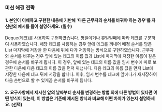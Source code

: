 ### 미션 해결 전략 
#### 1. 본인이 이해하고 구현한 내용에 기반해 '다른 근무자와 순서를 바꿔야 하는 경우'를 자신만의 예시를 들어 설명하세요. (필수)       

Deque(데크)를 사용하여 구현하였습니다. 평일이거나 휴일일때에 따라 데크를 구분하여 사용하였습니다.
해당 데크를 사용하는 경우 앞에 데크를 꺼내어 배정 순서를 담은 List 마지막에 저장을 한 다음에 뒤에 다가 저장하는 방식으로 구현하였습니다.
근무자와 순서를 바꾸는 경우 앞에 있는 데크의 이름 값과 List에 마지막에 저장한 이름이 같은 경우에 순서를 바꾸게 됩니다.
이 경우, 앞에 있는 데크의 이름 값을 임시 변수에 따로 보관한 다음에 다음 데크의 이름 값을 먼저 꺼냅니다.
다음 데크의 이름 값을 먼저 List에 저장한 다음에 데크 뒤에 저장을 합니다. 
이후, 임시 변수를 데크에 앞에다가 재저장하여 다음 순번으로 할 수 있게끔 순서를 바꾸게 됩니다.

#### 2. 요구사항에서 제시한 앞의 날짜부터 순서를 변경하는 방법 외에 다른 방법이 있다면 어떤 방식이 있는지, 이 방법은 기존에 제시된 방식과 비교해 어떤 차이가 있는지 설명하세요. (선택)

